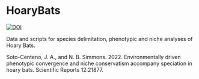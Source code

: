 # HoaryBats
<a href="https://zenodo.org/badge/latestdoi/462883472"><img src="https://zenodo.org/badge/462883472.svg" alt="DOI"></a>

Data and scripts for species delimitation, phenotypic and niche analyses of Hoary Bats.

Soto-Centeno, J. A., and N. B. Simmons. 2022. Environmentally driven phenotypic convergence and niche conservatism accompany speciation in hoary bats. Scientific Reports 12:21877.
